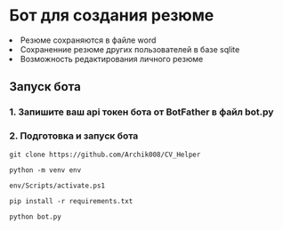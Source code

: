 <h1>Бот для создания резюме</h1>
<li>Резюме сохраняются в файле word</li>
<li>Сохраненние резюме других пользователей в базе sqlite</li>
<li>Возможность редактирования личного резюме</li>
<h2>Запуск бота</h2>
<h3>1. Запишите ваш api токен бота от BotFather в файл bot.py</h3>
<h3>2. Подготовка и запуск бота</h3>
<pre><code>git clone https://github.com/Archik008/CV_Helper</code></pre>
<pre><code>python -m venv env</code></pre>
<pre><code>env/Scripts/activate.ps1</code></pre>
<pre><code>pip install -r requirements.txt</code></pre>
<pre><code>python bot.py</code></pre>
